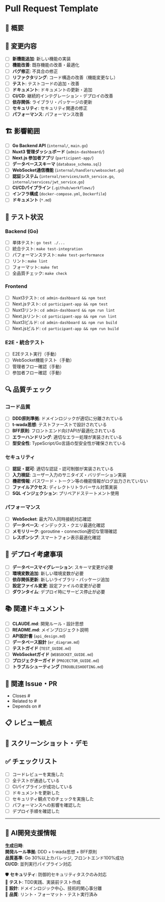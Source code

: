# Pull Request Template

## 📝 概要
<!-- この PR で何を変更したのか、簡潔に説明してください -->


## 🎯 変更内容
<!-- 実装した内容を選択してください（複数選択可） -->
- [ ] **新機能追加**: 新しい機能の実装
- [ ] **機能改善**: 既存機能の改善・最適化
- [ ] **バグ修正**: 不具合の修正
- [ ] **リファクタリング**: コード構造の改善（機能変更なし）
- [ ] **テスト**: テストコードの追加・改善
- [ ] **ドキュメント**: ドキュメントの更新・追加
- [ ] **CI/CD**: 継続的インテグレーション・デプロイの改善
- [ ] **依存関係**: ライブラリ・パッケージの更新
- [ ] **セキュリティ**: セキュリティ関連の修正
- [ ] **パフォーマンス**: パフォーマンス改善

## 🏗️ 影響範囲
<!-- 変更が影響するコンポーネントを選択してください -->
- [ ] **Go Backend API** (`internal/`, `main.go`)
- [ ] **Nuxt3 管理ダッシュボード** (`admin-dashboard/`)
- [ ] **Next.js 参加者アプリ** (`participant-app/`)
- [ ] **データベーススキーマ** (`database_schema.sql`)
- [ ] **WebSocket通信機能** (`internal/handlers/websocket.go`)
- [ ] **認証システム** (`internal/services/auth_service.go`, `internal/services/jwt_service.go`)
- [ ] **CI/CDパイプライン** (`.github/workflows/`)
- [ ] **インフラ構成** (`docker-compose.yml`, `Dockerfile`)
- [ ] **ドキュメント** (`*.md`)

## 🧪 テスト状況
<!-- 実行したテストを選択してください -->
### Backend (Go)
- [ ] 単体テスト: `go test ./...`
- [ ] 統合テスト: `make test-integration`
- [ ] パフォーマンステスト: `make test-performance`
- [ ] リント: `make lint`
- [ ] フォーマット: `make fmt`
- [ ] 全品質チェック: `make check`

### Frontend
- [ ] Nuxt3テスト: `cd admin-dashboard && npm test`
- [ ] Next.jsテスト: `cd participant-app && npm test`
- [ ] Nuxt3リント: `cd admin-dashboard && npm run lint`
- [ ] Next.jsリント: `cd participant-app && npm run lint`
- [ ] Nuxt3ビルド: `cd admin-dashboard && npm run build`
- [ ] Next.jsビルド: `cd participant-app && npm run build`

### E2E・統合テスト
- [ ] E2Eテスト実行（手動）
- [ ] WebSocket機能テスト（手動）
- [ ] 管理者フロー確認（手動）
- [ ] 参加者フロー確認（手動）

## 🔍 品質チェック
### コード品質
- [ ] **DDD原則準拠**: ドメインロジックが適切に分離されている
- [ ] **t-wada思想**: テストファーストで設計されている
- [ ] **BFF原則**: フロントエンド向けAPIが最適化されている
- [ ] **エラーハンドリング**: 適切なエラー処理が実装されている
- [ ] **型安全性**: TypeScript/Go言語の型安全性が確保されている

### セキュリティ
- [ ] **認証・認可**: 適切な認証・認可制御が実装されている
- [ ] **入力検証**: ユーザー入力のサニタイズ・バリデーション実装
- [ ] **機密情報**: パスワード・トークン等の機密情報がログ出力されていない
- [ ] **ファイルアクセス**: ディレクトリトラバーサル対策実装
- [ ] **SQL インジェクション**: プリペアドステートメント使用

### パフォーマンス
- [ ] **WebSocket**: 最大70人同時接続対応確認
- [ ] **データベース**: インデックス・クエリ最適化確認
- [ ] **メモリリーク**: goroutine・connection適切な管理確認
- [ ] **レスポンシブ**: スマートフォン表示最適化確認

## 🚀 デプロイ考慮事項
<!-- デプロイ時に注意が必要な項目があれば記載 -->
- [ ] **データベースマイグレーション**: スキーマ変更が必要
- [ ] **環境変数追加**: 新しい環境変数が必要
- [ ] **依存関係更新**: 新しいライブラリ・パッケージ追加
- [ ] **設定ファイル変更**: 設定ファイルの変更が必要
- [ ] **ダウンタイム**: デプロイ時にサービス停止が必要

## 📚 関連ドキュメント
<!-- 更新・参照したドキュメントがあれば記載 -->
- [ ] **CLAUDE.md**: 開発ルール・設計思想
- [ ] **README.md**: メインプロジェクト説明
- [ ] **API設計書** (`api_design.md`)
- [ ] **データベース設計** (`er_diagram.md`)
- [ ] **テストガイド** (`TEST_GUIDE.md`)
- [ ] **WebSocketガイド** (`WEBSOCKET_GUIDE.md`)
- [ ] **プロジェクターガイド** (`PROJECTOR_GUIDE.md`)
- [ ] **トラブルシューティング** (`TROUBLESHOOTING.md`)

## 🔗 関連 Issue・PR
<!-- 関連するIssueやPRがあれば記載 -->
- Closes #
- Related to #
- Depends on #

## 📋 レビュー観点
<!-- レビュアーに特に確認してもらいたい点を記載 -->


## 🎨 スクリーンショット・デモ
<!-- UIの変更がある場合、スクリーンショットや動画を添付 -->


## ✅ チェックリスト
<!-- PRマージ前の最終確認項目 -->
- [ ] コードレビューを実施した
- [ ] 全テストが通過している
- [ ] CIパイプラインが成功している
- [ ] ドキュメントを更新した
- [ ] セキュリティ観点でのチェックを実施した
- [ ] パフォーマンスへの影響を確認した
- [ ] デプロイ手順を確認した

---

## 🤖 AI開発支援情報
<!-- Claude Code での開発時に自動追加される情報 -->
**生成日時**: <!-- 自動入力 -->  
**開発ルール準拠**: DDD + t-wada思想 + BFF原則  
**品質基準**: Go 30%以上カバレッジ, フロントエンド100%成功  
**CI/CD**: 並列実行パイプライン対応

🛡️ **セキュリティ**: 防御的セキュリティタスクのみ対応  
🧪 **テスト**: TDD実践、実装前テスト作成  
📐 **設計**: ドメインロジック中心、技術的関心事分離  
🚀 **品質**: リント・フォーマット・テスト実行済み